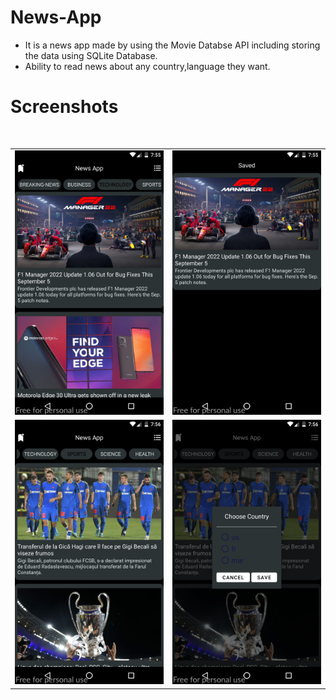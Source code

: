# News-App
-  It is a news app made by using the Movie Databse API including storing the data using SQLite Database.
- Ability to read news about any country,language  they want.
# Screenshots
<br>
<table>
    <tr>
        <td><img src = "/Screenshots/1.png" ></td>
        <td><img src = "/Screenshots/2.png" ></td>
    </tr>
    <tr>
        <td><img src = "/Screenshots/3.png" ></td>
        <td><img src = "/Screenshots/4.png" ></td>
    </tr>
</table>    
<br>

